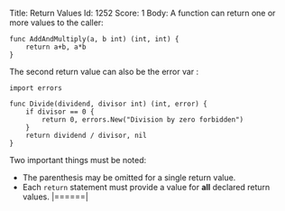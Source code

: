 Title: Return Values
Id: 1252
Score: 1
Body:
A function can return one or more values to the caller:

    
    func AddAndMultiply(a, b int) (int, int) {
        return a+b, a*b
    }

The second return value can also be the error var :

    import errors

    func Divide(dividend, divisor int) (int, error) {
        if divisor == 0 {
            return 0, errors.New("Division by zero forbidden")
        }
        return dividend / divisor, nil
    }

Two important things must be noted:

- The parenthesis may be omitted for a single return value.
- Each `return` statement must provide a value for **all** declared return values.
|======|
